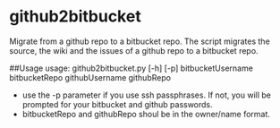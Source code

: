 # github2bitbucket

Migrate from a github repo to a bitbucket repo.
The script migrates the source, the wiki and the issues of a github repo to a bitbucket repo.

##Usage
usage: github2bitbucket.py [-h] [-p]
                            bitbucketUsername bitbucketRepo githubUsername githubRepo
* use the -p parameter if you use ssh passphrases. If not, you will be prompted for your bitbucket and github passwords.
* bitbucketRepo and githubRepo shoul be in the owner/name format.
